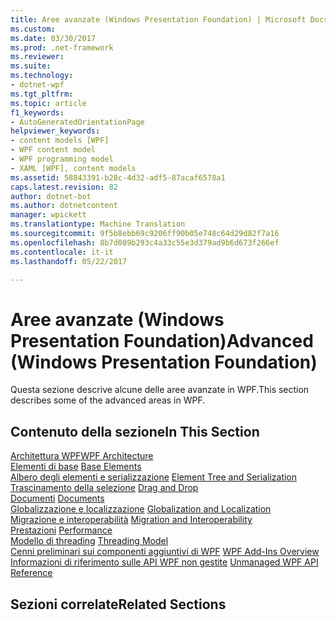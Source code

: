 ```yaml
---
title: Aree avanzate (Windows Presentation Foundation) | Microsoft Docs
ms.custom: 
ms.date: 03/30/2017
ms.prod: .net-framework
ms.reviewer: 
ms.suite: 
ms.technology:
- dotnet-wpf
ms.tgt_pltfrm: 
ms.topic: article
f1_keywords:
- AutoGeneratedOrientationPage
helpviewer_keywords:
- content models [WPF]
- WPF content model
- WPF programming model
- XAML [WPF], content models
ms.assetid: 58843391-b28c-4d32-adf5-87acaf6578a1
caps.latest.revision: 82
author: dotnet-bot
ms.author: dotnetcontent
manager: wpickett
ms.translationtype: Machine Translation
ms.sourcegitcommit: 9f5b8ebb69c9206ff90b05e748c64d29d82f7a16
ms.openlocfilehash: 8b7d089b293c4a33c55e3d379ad9b6d673f266ef
ms.contentlocale: it-it
ms.lasthandoff: 05/22/2017

---
```

# <a name="advanced-windows-presentation-foundation"></a><span data-ttu-id="04300-102">Aree avanzate (Windows Presentation Foundation)</span><span class="sxs-lookup"><span data-stu-id="04300-102">Advanced (Windows Presentation Foundation)</span></span>
<span data-ttu-id="04300-103">Questa sezione descrive alcune delle aree avanzate in WPF.</span><span class="sxs-lookup"><span data-stu-id="04300-103">This section describes some of the advanced areas in WPF.</span></span>  
  
## <a name="in-this-section"></a><span data-ttu-id="04300-104">Contenuto della sezione</span><span class="sxs-lookup"><span data-stu-id="04300-104">In This Section</span></span>  
 [<span data-ttu-id="04300-105">Architettura WPF</span><span class="sxs-lookup"><span data-stu-id="04300-105">WPF Architecture</span></span>](../../../../docs/framework/wpf/advanced/wpf-architecture.md)  
<span data-ttu-id="04300-106"> [Elementi di base](../../../../docs/framework/wpf/advanced/base-elements.md)</span><span class="sxs-lookup"><span data-stu-id="04300-106"> [Base Elements](../../../../docs/framework/wpf/advanced/base-elements.md)</span></span>  
<span data-ttu-id="04300-107"> [Albero degli elementi e serializzazione](../../../../docs/framework/wpf/advanced/element-tree-and-serialization.md)</span><span class="sxs-lookup"><span data-stu-id="04300-107"> [Element Tree and Serialization](../../../../docs/framework/wpf/advanced/element-tree-and-serialization.md)</span></span>  
<span data-ttu-id="04300-108"> [Trascinamento della selezione](../../../../docs/framework/wpf/advanced/drag-and-drop.md)</span><span class="sxs-lookup"><span data-stu-id="04300-108"> [Drag and Drop](../../../../docs/framework/wpf/advanced/drag-and-drop.md)</span></span>  
<span data-ttu-id="04300-109"> [Documenti](../../../../docs/framework/wpf/advanced/documents.md)</span><span class="sxs-lookup"><span data-stu-id="04300-109"> [Documents](../../../../docs/framework/wpf/advanced/documents.md)</span></span>  
<span data-ttu-id="04300-110"> [Globalizzazione e localizzazione](../../../../docs/framework/wpf/advanced/globalization-and-localization.md)</span><span class="sxs-lookup"><span data-stu-id="04300-110"> [Globalization and Localization](../../../../docs/framework/wpf/advanced/globalization-and-localization.md)</span></span>  
<span data-ttu-id="04300-111"> [Migrazione e interoperabilità](../../../../docs/framework/wpf/advanced/migration-and-interoperability.md)</span><span class="sxs-lookup"><span data-stu-id="04300-111"> [Migration and Interoperability](../../../../docs/framework/wpf/advanced/migration-and-interoperability.md)</span></span>  
<span data-ttu-id="04300-112"> [Prestazioni](../../../../docs/framework/wpf/advanced/performance.md)</span><span class="sxs-lookup"><span data-stu-id="04300-112"> [Performance](../../../../docs/framework/wpf/advanced/performance.md)</span></span>  
<span data-ttu-id="04300-113"> [Modello di threading](../../../../docs/framework/wpf/advanced/threading-model.md)</span><span class="sxs-lookup"><span data-stu-id="04300-113"> [Threading Model](../../../../docs/framework/wpf/advanced/threading-model.md)</span></span>  
<span data-ttu-id="04300-114"> [Cenni preliminari sui componenti aggiuntivi di WPF](../../../../docs/framework/wpf/app-development/wpf-add-ins-overview.md)</span><span class="sxs-lookup"><span data-stu-id="04300-114"> [WPF Add-Ins Overview](../../../../docs/framework/wpf/app-development/wpf-add-ins-overview.md)</span></span>  
<span data-ttu-id="04300-115"> [Informazioni di riferimento sulle API WPF non gestite](../../../../docs/framework/wpf/advanced/wpf-unmanaged-api-reference.md)</span><span class="sxs-lookup"><span data-stu-id="04300-115"> [Unmanaged WPF API Reference](../../../../docs/framework/wpf/advanced/wpf-unmanaged-api-reference.md)</span></span>  
  
## <a name="related-sections"></a><span data-ttu-id="04300-116">Sezioni correlate</span><span class="sxs-lookup"><span data-stu-id="04300-116">Related Sections</span></span>
